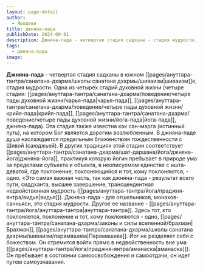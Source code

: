 ```yaml
---
layout: page-detail
author:
  - Яшодеви
title: джняна-пада
publishDate: 2024-09-01
description: Джняна-пада - четвертая стадия садханы - стадия мудрости. Эта стадия также известна как сан-марга (истинный путь), на котором Бог является дорогим возлюбленным. В джняна-паде душа наслаждается предельным блаженством тождественности с Шивой (саюджьей). В других традициях этой стадии соответствует джняна-йога, практикуя которую йогин пребывает в природе ума за пределами субъекта и объекта, в неописуемом единстве с ишта-деватой, где поклонение, поклоняющийся и тот, кому поклоняются, - одно.
tags:
  - джняна-пада
image:
---
```

**Джняна-пада** - четвертая стадия садханы в южном [[pages/ануттара-тантра/санатана-дхарма/школы санатана дхармы/шиваизм|шиваизм]]е, стадия мудрости. Одна из четырех стадий духовной жизни (четыре стадии: [[pages/ануттара-тантра/санатана-дхарма/поведение/четыре пады духовной жизни/чарья-пада|чарья-пада]], [[pages/ануттара-тантра/санатана-дхарма/поведение/четыре пады духовной жизни/крийя-пада|крийя-пада]], [[pages/ануттара-тантра/санатана-дхарма/поведение/четыре пады духовной жизни/йога-пада|йога-пада]], джняна-пада).
Эта стадия также известна как сан-марга (истинный путь), на котором Бог является дорогим возлюбленным. В джняна-паде душа наслаждается предельным блаженством тождественности с Шивой (саюджьей). В других традициях этой стадии соответствует [[pages/ануттара-тантра/санатана-дхарма/шат-даршана/йога/джняна-йога|джняна-йога]], практикуя которую йогин пребывает в природе ума за пределами субъекта и объекта, в неописуемом единстве с ишта-деватой, где поклонение, поклоняющийся и тот, кому поклоняются, - одно.
 «Это самая важная часть, так как джняна-пада - результат всего пути, сиддханта, высшее завершение, трансцендентная недвойственная мудрость ([[pages/ануттара-тантра/йога/праджня-янтра/видья|видья]]). Джняна-пада - для отшельников, монахов-санньяси, это стадия мудрости. Другое ее название - [[pages/ануттара-тантра/йога/ануттара-тантра|ануттара-тантра]]. Здесь тот, кто поклоняется, поклонение и тот, кому поклоняются - одно, [[pages/ануттара-тантра/санатана-дхарма/законы и силы вселенной/брахман|Брахман]], [[pages/ануттара-тантра/санатана-дхарма/школы санатана дхармы/шиваизм/парамашива|Парамашива]]. Йог не разделяет себя с божеством. Он стремится войти прямо в недвойственность вне ума ([[pages/ануттара-тантра/йога/праджня-янтра/аманаска|аманаска]]). Он пребывает в состоянии самоосвобождения и самоотдачи, он идет путем самоузнавания.

